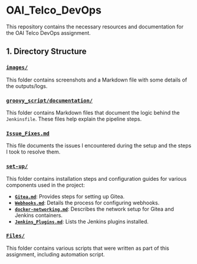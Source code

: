 # OAI_Telco_DevOps

This repository contains the necessary resources and documentation for the OAI Telco DevOps assignment.

## 1. Directory Structure

### [`images/`](images/)
This folder contains screenshots and a Markdown file with some details of the outputs/logs.

### [`groovy_script/documentation/`](groovy_script/documentation/)
This folder contains Markdown files that document the logic behind the `Jenkinsfile`. These files help explain the pipeline steps.

### [`Issue_Fixes.md`](Issue_Fixes.md)
This file documents the issues I encountered during the setup and the steps I took to resolve them. 

### [`set-up/`](set-up/)
This folder contains installation steps and configuration guides for various components used in the project:

- [**`Gitea.md`**](set-up/Gitea.md): Provides steps for setting up Gitea.
- [**`Webhooks.md`**](set-up/Webhooks.md): Details the process for configuring webhooks.
- [**`docker-networking.md`**](set-up/docker-networking.md): Describes the network setup for Gitea and Jenkins containers.
- [**`Jenkins_Plugins.md`**](set-up/Jenkins_Plugins.md): Lists the Jenkins plugins installed.

### [`Files/`](Files/)
This folder contains various scripts that were written as part of this assignment, including automation script.

